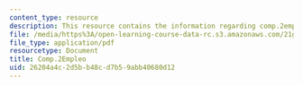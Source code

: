 ```yaml
---
content_type: resource
description: This resource contains the information regarding comp.2empleo.
file: /media/https%3A/open-learning-course-data-rc.s3.amazonaws.com/21g-702-spanish-ii-spring-2004/26204a4c2d5bb48cd7b59abb40680d12_MIT21G_702S04_empleo.pdf
file_type: application/pdf
resourcetype: Document
title: Comp.2Empleo
uid: 26204a4c-2d5b-b48c-d7b5-9abb40680d12
---
```

